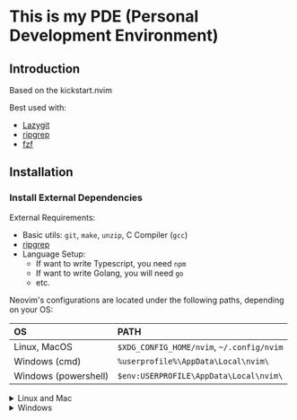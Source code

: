 # This is my PDE (Personal Development Environment)

## Introduction

Based on the kickstart.nvim

Best used with:
- [Lazygit](https://github.com/jesseduffield/lazygit)
- [ripgrep](https://github.com/BurntSushi/ripgrep)
- [fzf](https://github.com/BurntSushi/ripgrep)

## Installation

### Install External Dependencies

External Requirements:
- Basic utils: `git`, `make`, `unzip`, C Compiler (`gcc`)
- [ripgrep](https://github.com/BurntSushi/ripgrep#installation)
- Language Setup:
  - If want to write Typescript, you need `npm`
  - If want to write Golang, you will need `go`
  - etc.

Neovim's configurations are located under the following paths, depending on your OS:

| OS | PATH |
| :- | :--- |
| Linux, MacOS | `$XDG_CONFIG_HOME/nvim`, `~/.config/nvim` |
| Windows (cmd)| `%userprofile%\AppData\Local\nvim\` |
| Windows (powershell)| `$env:USERPROFILE\AppData\Local\nvim\` |


<details><summary> Linux and Mac </summary>

```sh
git clone https://github.com/1icolo/nvim.git "${XDG_CONFIG_HOME:-$HOME/.config}"/nvim
```

</details>

<details><summary> Windows </summary>

If you're using `cmd.exe`:

```
git clone https://github.com/1icolo/nvim.git %userprofile%\AppData\Local\nvim\ 
```

If you're using `powershell.exe`

```
git clone https://github.com/1icolo/nvim.git $env:USERPROFILE\AppData\Local\nvim\ 
```

### Windows Installation

Installation may require installing build tools, and updating the run command for `telescope-fzf-native`

See `telescope-fzf-native` documentation for [more details](https://github.com/nvim-telescope/telescope-fzf-native.nvim#installation)

This requires:

- Install CMake, and the Microsoft C++ Build Tools on Windows

```lua
{'nvim-telescope/telescope-fzf-native.nvim', build = 'cmake -S. -Bbuild -DCMAKE_BUILD_TYPE=Release && cmake --build build --config Release && cmake --install build --prefix build' }
```
